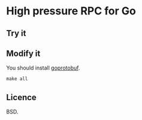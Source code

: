 High pressure RPC for Go
========================

Try it
------

Modify it
---------

You should install [goprotobuf](https://code.google.com/p/goprotobuf/).

    make all


Licence
-------

BSD.
